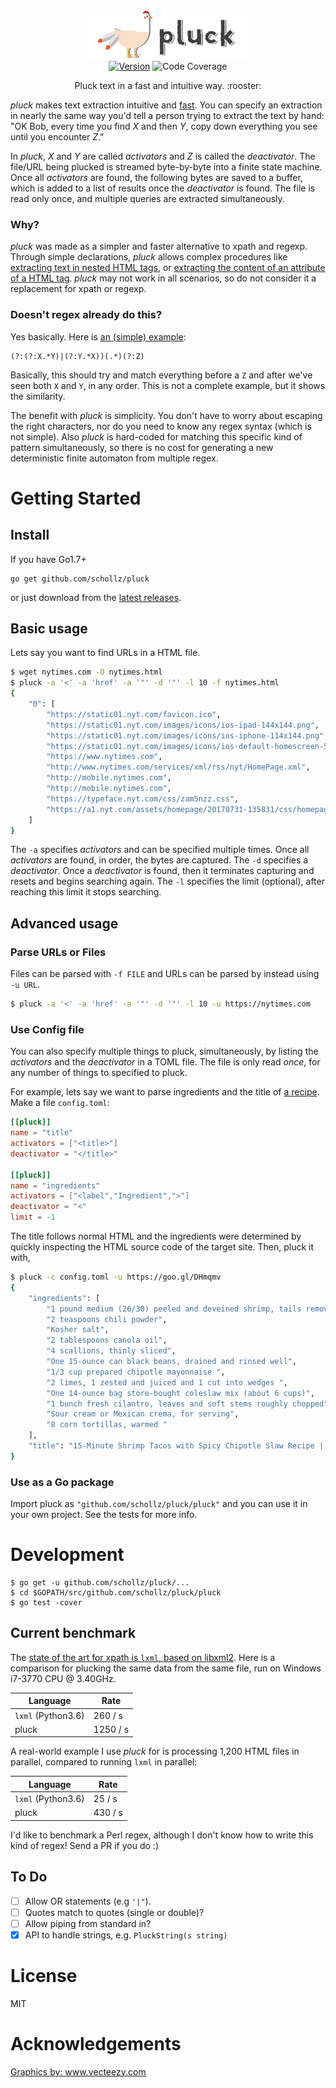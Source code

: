 <p align="center">
<img
    src="pluck/test/logo.png"
    width="260" height="80" border="0" alt="pluck">
<br>
<a href="https://github.com/schollz/pluck/releases/latest"><img src="https://img.shields.io/badge/version-0.1.0-brightgreen.svg?style=flat-square" alt="Version"></a>
<img src="https://img.shields.io/badge/coverage-95%25-green.svg?style=flat-square" alt="Code Coverage">
</p>

<p align="center">Pluck text in a fast and intuitive way. :rooster:</p>

*pluck* makes text extraction intuitive and [fast](https://github.com/schollz/pluck#current-benchmark). You can specify an extraction in nearly the same way you'd tell a person trying to extract the text by hand: "OK Bob, every time you find *X* and then *Y*, copy down everything you see until you encounter *Z*." 

In *pluck*, *X* and *Y* are called *activators* and *Z* is called the *deactivator*. The file/URL being plucked is streamed byte-by-byte into a finite state machine. Once all *activators* are found, the following bytes are saved to a buffer, which is added to a list of results once the *deactivator* is found. The file is read only once, and multiple queries are extracted simultaneously.

### Why? 

*pluck* was made as a simpler and faster alternative to xpath and regexp. Through simple declarations, *pluck* allows complex procedures like [extracting text in nested HTML tags](https://github.com/schollz/pluck#use-config-file), or [extracting the content of an attribute of a HTML tag](https://github.com/schollz/pluck#basic-usage). *pluck* may not work in all scenarios, so do not consider it a replacement for xpath or regexp.

### Doesn't regex already do this?

Yes basically. Here is [an (simple) example](https://regex101.com/r/xt7fVr/1):

```
(?:(?:X.*Y)|(?:Y.*X))(.*)(?:Z)
```

Basically, this should try and match everything before a `Z` and after we've seen both `X` and `Y`, in any order. This is not a complete example, but it shows the similarity.


The benefit with *pluck* is simplicity. You don't have to worry about escaping the right characters, nor do you need to know any regex syntax (which is not simple). Also *pluck* is hard-coded for matching this specific kind of pattern simultaneously, so there is no cost for generating a new deterministic finite automaton from multiple regex.


Getting Started
===============

## Install

If you have Go1.7+

```
go get github.com/schollz/pluck
```

or just download from the [latest releases](https://github.com/schollz/pluck/releases/latest).

## Basic usage 

Lets say you want to find URLs in a HTML file.

```bash
$ wget nytimes.com -O nytimes.html
$ pluck -a '<' -a 'href' -a '"' -d '"' -l 10 -f nytimes.html
{
    "0": [
        "https://static01.nyt.com/favicon.ico",
        "https://static01.nyt.com/images/icons/ios-ipad-144x144.png",
        "https://static01.nyt.com/images/icons/ios-iphone-114x144.png",
        "https://static01.nyt.com/images/icons/ios-default-homescreen-57x57.png",
        "https://www.nytimes.com",
        "http://www.nytimes.com/services/xml/rss/nyt/HomePage.xml",
        "http://mobile.nytimes.com",
        "http://mobile.nytimes.com",
        "https://typeface.nyt.com/css/zam5nzz.css",
        "https://a1.nyt.com/assets/homepage/20170731-135831/css/homepage/styles.css"
    ]
}
```

The `-a` specifies *activators* and can be specified multiple times. Once all *activators* are found, in order, the bytes are captured. The `-d` specifies a *deactivator*. Once a *deactivator* is found, then it terminates capturing and resets and begins searching again. The `-l` specifies the limit (optional), after reaching this limit it stops searching.


## Advanced usage

### Parse URLs or Files

Files can be parsed with `-f FILE` and URLs can be parsed by instead using `-u URL`.

```bash
$ pluck -a '<' -a 'href' -a '"' -d '"' -l 10 -u https://nytimes.com
```

### Use Config file

You can also specify multiple things to pluck, simultaneously, by listing the *activators* and the *deactivator* in a TOML file. The file is only read *once*, for any number of things to specified to pluck.

For example, lets say we want to parse ingredients and the title of [a recipe](https://goo.gl/DHmqmv). Make a file `config.toml`:

```toml
[[pluck]]
name = "title"
activators = ["<title>"]
deactivator = "</title>"

[[pluck]]
name = "ingredients"
activators = ["<label","Ingredient",">"]
deactivator = "<"
limit = -1
```

The title follows normal HTML and the ingredients were determined by quickly inspecting the HTML source code of the target site. Then, pluck it with,

```bash
$ pluck -c config.toml -u https://goo.gl/DHmqmv
{
    "ingredients": [
        "1 pound medium (26/30) peeled and deveined shrimp, tails removed",
        "2 teaspoons chili powder",
        "Kosher salt",
        "2 tablespoons canola oil",
        "4 scallions, thinly sliced",
        "One 15-ounce can black beans, drained and rinsed well",
        "1/3 cup prepared chipotle mayonnaise ",
        "2 limes, 1 zested and juiced and 1 cut into wedges ",
        "One 14-ounce bag store-bought coleslaw mix (about 6 cups)",
        "1 bunch fresh cilantro, leaves and soft stems roughly chopped",
        "Sour cream or Mexican crema, for serving",
        "8 corn tortillas, warmed "
    ],
    "title": "15-Minute Shrimp Tacos with Spicy Chipotle Slaw Recipe | Food Network Kitchen | Food Network"
}
```

### Use as a Go package

Import pluck as `"github.com/schollz/pluck/pluck"` and you can use it in your own project. See the tests for more info.

Development
===========

```
$ go get -u github.com/schollz/pluck/...
$ cd $GOPATH/src/github.com/schollz/pluck/pluck
$ go test -cover
```

## Current benchmark

The [state of the art for xpath is `lxml`, based on libxml2](http://lxml.de/performance.html). Here is a comparison for plucking the same data from the same file, run on Windows i7-3770 CPU @ 3.40GHz.

| Language  | Rate |
| ------------- | ------------- |
| `lxml` (Python3.6)  | 260 / s  |
| pluck | 1250 / s |

A real-world example I use *pluck* for is processing 1,200 HTML files in parallel, compared to running `lxml` in parallel:

| Language  | Rate |
| ------------- | ------------- |
| `lxml` (Python3.6)  | 25 / s  |
| pluck | 430 / s |

I'd like to benchmark a Perl regex, although I don't know how to write this kind of regex! Send a PR if you do :)

## To Do

- [ ] Allow OR statements (e.g `'|"`). 
- [ ] Quotes match to quotes (single or double)?
- [ ] Allow piping from standard in?
- [x] API to handle strings, e.g. `PluckString(s string)`

License
========

MIT

Acknowledgements
=================

<a target="_blank" href="https://www.vecteezy.com">Graphics by: www.vecteezy.com</a>
